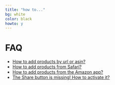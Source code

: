 ```yaml
---
title: "how to..."
bg: white
color: black
howto: y
---
```


# FAQ

- [How to add products by url or asin?](./faq#clipboard)
- [How to add products from Safari?](./faq#safari)
- [How to add products from the Amazon app?](./faq#amazonapp)
- [The Share button is missing! How to activate it?](./faq#share)